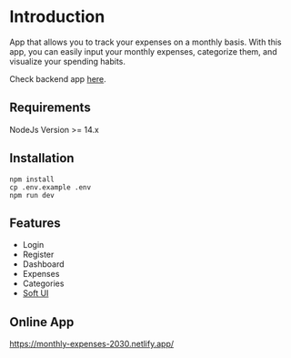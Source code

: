 # Introduction

App that allows you to track your expenses on a monthly basis. With this app, you can easily input your monthly expenses, categorize them, and visualize your spending habits.

Check backend app [here](https://github.com/gentritabazi/monthly-expenses-app-backend).

## Requirements

NodeJs Version >= 14.x

## Installation

```console
npm install
cp .env.example .env
npm run dev
```

## Features

- Login
- Register
- Dashboard
- Expenses
- Categories
- [Soft UI](https://github.com/creativetimofficial/soft-ui-dashboard)

## Online App

<https://monthly-expenses-2030.netlify.app/>
